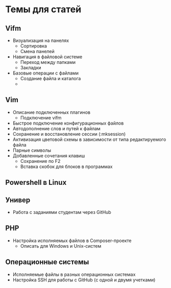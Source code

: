# Темы для статей

## Vifm
* Визуализация на панелях
    * Сортировка
    * Смена панелей
* Навигация в файловой системе
    * Переход между папками
    * Закладки
* Базовые операции с файлами
    * Создание файла и каталога
    * 



## Vim
* Описание подключенных плагинов
    * Подключение vifm
* Быстрое подключение конфигурационных файлов
* Автодополнение слов и путей к файлам
* Сохранение и восстановление сессии (:mksession)
* Активизация цветовой схемы в зависимости от типа редактируемого файла
* Парные символы
* Добавленные сочетания клавиш
    * Сохранение по F2
    * Вставка скобок для блоков в программах

## Powershell в Linux

## Универ
* Работа с заданиями студентам через GitHub

## PHP
* Настройка исполняемых файлов в Composer-проекте
    * Описать для Windows и Unix-систем

## Операционные системы
* Исполняемые файлы в разных операционных системах
* Настройка SSH для работы с GitHub (с одной и двумя учетками)

